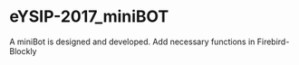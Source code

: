 # eYSIP-2017_miniBOT
A miniBot is designed and developed. Add necessary functions in Firebird-Blockly
